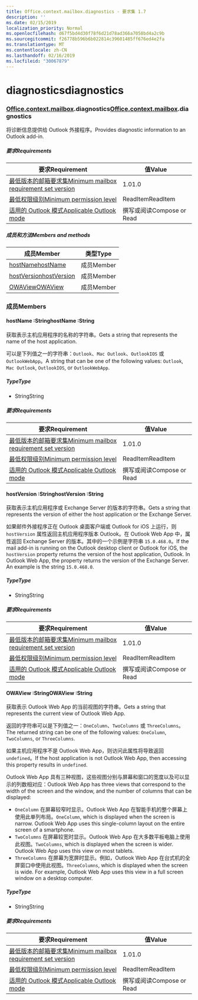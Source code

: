 ```yaml
---
title: Office.context.mailbox.diagnostics - 要求集 1.7
description: ''
ms.date: 02/15/2019
localization_priority: Normal
ms.openlocfilehash: d67f5bd4d30f78f6d21d78ad366a7058bd4a2c9b
ms.sourcegitcommit: f26778b596b6b022814c39601485ff676ed4e2fa
ms.translationtype: MT
ms.contentlocale: zh-CN
ms.lasthandoff: 02/16/2019
ms.locfileid: "30067879"
---
```

# <a name="diagnostics"></a><span data-ttu-id="b0599-102">diagnostics</span><span class="sxs-lookup"><span data-stu-id="b0599-102">diagnostics</span></span>

### <a name="officeofficemdcontextofficecontextmdmailboxofficecontextmailboxmddiagnostics"></a><span data-ttu-id="b0599-103">[Office](Office.md)[.context](Office.context.md)[.mailbox](Office.context.mailbox.md).diagnostics</span><span class="sxs-lookup"><span data-stu-id="b0599-103">[Office](Office.md)[.context](Office.context.md)[.mailbox](Office.context.mailbox.md).diagnostics</span></span>

<span data-ttu-id="b0599-104">将诊断信息提供给 Outlook 外接程序。</span><span class="sxs-lookup"><span data-stu-id="b0599-104">Provides diagnostic information to an Outlook add-in.</span></span>

##### <a name="requirements"></a><span data-ttu-id="b0599-105">要求</span><span class="sxs-lookup"><span data-stu-id="b0599-105">Requirements</span></span>

|<span data-ttu-id="b0599-106">要求</span><span class="sxs-lookup"><span data-stu-id="b0599-106">Requirement</span></span>| <span data-ttu-id="b0599-107">值</span><span class="sxs-lookup"><span data-stu-id="b0599-107">Value</span></span>|
|---|---|
|[<span data-ttu-id="b0599-108">最低版本的邮箱要求集</span><span class="sxs-lookup"><span data-stu-id="b0599-108">Minimum mailbox requirement set version</span></span>](/office/dev/add-ins/reference/requirement-sets/outlook-api-requirement-sets)| <span data-ttu-id="b0599-109">1.0</span><span class="sxs-lookup"><span data-stu-id="b0599-109">1.0</span></span>|
|[<span data-ttu-id="b0599-110">最低权限级别</span><span class="sxs-lookup"><span data-stu-id="b0599-110">Minimum permission level</span></span>](https://docs.microsoft.com/outlook/add-ins/understanding-outlook-add-in-permissions)| <span data-ttu-id="b0599-111">ReadItem</span><span class="sxs-lookup"><span data-stu-id="b0599-111">ReadItem</span></span>|
|[<span data-ttu-id="b0599-112">适用的 Outlook 模式</span><span class="sxs-lookup"><span data-stu-id="b0599-112">Applicable Outlook mode</span></span>](https://docs.microsoft.com/outlook/add-ins/#extension-points)| <span data-ttu-id="b0599-113">撰写或阅读</span><span class="sxs-lookup"><span data-stu-id="b0599-113">Compose or Read</span></span>|

##### <a name="members-and-methods"></a><span data-ttu-id="b0599-114">成员和方法</span><span class="sxs-lookup"><span data-stu-id="b0599-114">Members and methods</span></span>

| <span data-ttu-id="b0599-115">成员</span><span class="sxs-lookup"><span data-stu-id="b0599-115">Member</span></span> | <span data-ttu-id="b0599-116">类型</span><span class="sxs-lookup"><span data-stu-id="b0599-116">Type</span></span> |
|--------|------|
| [<span data-ttu-id="b0599-117">hostName</span><span class="sxs-lookup"><span data-stu-id="b0599-117">hostName</span></span>](#hostname-string) | <span data-ttu-id="b0599-118">成员</span><span class="sxs-lookup"><span data-stu-id="b0599-118">Member</span></span> |
| [<span data-ttu-id="b0599-119">hostVersion</span><span class="sxs-lookup"><span data-stu-id="b0599-119">hostVersion</span></span>](#hostversion-string) | <span data-ttu-id="b0599-120">成员</span><span class="sxs-lookup"><span data-stu-id="b0599-120">Member</span></span> |
| [<span data-ttu-id="b0599-121">OWAView</span><span class="sxs-lookup"><span data-stu-id="b0599-121">OWAView</span></span>](#owaview-string) | <span data-ttu-id="b0599-122">成员</span><span class="sxs-lookup"><span data-stu-id="b0599-122">Member</span></span> |

### <a name="members"></a><span data-ttu-id="b0599-123">成员</span><span class="sxs-lookup"><span data-stu-id="b0599-123">Members</span></span>

####  <a name="hostname-string"></a><span data-ttu-id="b0599-124">hostName :String</span><span class="sxs-lookup"><span data-stu-id="b0599-124">hostName :String</span></span>

<span data-ttu-id="b0599-125">获取表示主机应用程序的名称的字符串。</span><span class="sxs-lookup"><span data-stu-id="b0599-125">Gets a string that represents the name of the host application.</span></span>

<span data-ttu-id="b0599-126">可以是下列值之一的字符串：`Outlook`、`Mac Outlook`、`OutlookIOS` 或 `OutlookWebApp`。</span><span class="sxs-lookup"><span data-stu-id="b0599-126">A string that can be one of the following values: `Outlook`, `Mac Outlook`, `OutlookIOS`, or `OutlookWebApp`.</span></span>

##### <a name="type"></a><span data-ttu-id="b0599-127">Type</span><span class="sxs-lookup"><span data-stu-id="b0599-127">Type</span></span>

*   <span data-ttu-id="b0599-128">String</span><span class="sxs-lookup"><span data-stu-id="b0599-128">String</span></span>

##### <a name="requirements"></a><span data-ttu-id="b0599-129">要求</span><span class="sxs-lookup"><span data-stu-id="b0599-129">Requirements</span></span>

|<span data-ttu-id="b0599-130">要求</span><span class="sxs-lookup"><span data-stu-id="b0599-130">Requirement</span></span>| <span data-ttu-id="b0599-131">值</span><span class="sxs-lookup"><span data-stu-id="b0599-131">Value</span></span>|
|---|---|
|[<span data-ttu-id="b0599-132">最低版本的邮箱要求集</span><span class="sxs-lookup"><span data-stu-id="b0599-132">Minimum mailbox requirement set version</span></span>](/office/dev/add-ins/reference/requirement-sets/outlook-api-requirement-sets)| <span data-ttu-id="b0599-133">1.0</span><span class="sxs-lookup"><span data-stu-id="b0599-133">1.0</span></span>|
|[<span data-ttu-id="b0599-134">最低权限级别</span><span class="sxs-lookup"><span data-stu-id="b0599-134">Minimum permission level</span></span>](https://docs.microsoft.com/outlook/add-ins/understanding-outlook-add-in-permissions)| <span data-ttu-id="b0599-135">ReadItem</span><span class="sxs-lookup"><span data-stu-id="b0599-135">ReadItem</span></span>|
|[<span data-ttu-id="b0599-136">适用的 Outlook 模式</span><span class="sxs-lookup"><span data-stu-id="b0599-136">Applicable Outlook mode</span></span>](https://docs.microsoft.com/outlook/add-ins/#extension-points)| <span data-ttu-id="b0599-137">撰写或阅读</span><span class="sxs-lookup"><span data-stu-id="b0599-137">Compose or Read</span></span>|

####  <a name="hostversion-string"></a><span data-ttu-id="b0599-138">hostVersion :String</span><span class="sxs-lookup"><span data-stu-id="b0599-138">hostVersion :String</span></span>

<span data-ttu-id="b0599-139">获取表示主机应用程序或 Exchange Server 的版本的字符串。</span><span class="sxs-lookup"><span data-stu-id="b0599-139">Gets a string that represents the version of either the host application or the Exchange Server.</span></span>

<span data-ttu-id="b0599-p101">如果邮件外接程序正在 Outlook 桌面客户端或 Outlook for iOS 上运行，则 `hostVersion` 属性返回主机应用程序版本 Outlook。在 Outlook Web App 中，属性返回 Exchange Server 的版本。其中的一个示例是字符串 `15.0.468.0`。</span><span class="sxs-lookup"><span data-stu-id="b0599-p101">If the mail add-in is running on the Outlook desktop client or Outlook for iOS, the `hostVersion` property returns the version of the host application, Outlook. In Outlook Web App, the property returns the version of the Exchange Server. An example is the string `15.0.468.0`.</span></span>

##### <a name="type"></a><span data-ttu-id="b0599-143">Type</span><span class="sxs-lookup"><span data-stu-id="b0599-143">Type</span></span>

*   <span data-ttu-id="b0599-144">String</span><span class="sxs-lookup"><span data-stu-id="b0599-144">String</span></span>

##### <a name="requirements"></a><span data-ttu-id="b0599-145">要求</span><span class="sxs-lookup"><span data-stu-id="b0599-145">Requirements</span></span>

|<span data-ttu-id="b0599-146">要求</span><span class="sxs-lookup"><span data-stu-id="b0599-146">Requirement</span></span>| <span data-ttu-id="b0599-147">值</span><span class="sxs-lookup"><span data-stu-id="b0599-147">Value</span></span>|
|---|---|
|[<span data-ttu-id="b0599-148">最低版本的邮箱要求集</span><span class="sxs-lookup"><span data-stu-id="b0599-148">Minimum mailbox requirement set version</span></span>](/office/dev/add-ins/reference/requirement-sets/outlook-api-requirement-sets)| <span data-ttu-id="b0599-149">1.0</span><span class="sxs-lookup"><span data-stu-id="b0599-149">1.0</span></span>|
|[<span data-ttu-id="b0599-150">最低权限级别</span><span class="sxs-lookup"><span data-stu-id="b0599-150">Minimum permission level</span></span>](https://docs.microsoft.com/outlook/add-ins/understanding-outlook-add-in-permissions)| <span data-ttu-id="b0599-151">ReadItem</span><span class="sxs-lookup"><span data-stu-id="b0599-151">ReadItem</span></span>|
|[<span data-ttu-id="b0599-152">适用的 Outlook 模式</span><span class="sxs-lookup"><span data-stu-id="b0599-152">Applicable Outlook mode</span></span>](https://docs.microsoft.com/outlook/add-ins/#extension-points)| <span data-ttu-id="b0599-153">撰写或阅读</span><span class="sxs-lookup"><span data-stu-id="b0599-153">Compose or Read</span></span>|

####  <a name="owaview-string"></a><span data-ttu-id="b0599-154">OWAView :String</span><span class="sxs-lookup"><span data-stu-id="b0599-154">OWAView :String</span></span>

<span data-ttu-id="b0599-155">获取表示 Outlook Web App 的当前视图的字符串。</span><span class="sxs-lookup"><span data-stu-id="b0599-155">Gets a string that represents the current view of Outlook Web App.</span></span>

<span data-ttu-id="b0599-156">返回的字符串可以是下列值之一：`OneColumn`、`TwoColumns` 或 `ThreeColumns`。</span><span class="sxs-lookup"><span data-stu-id="b0599-156">The returned string can be one of the following values: `OneColumn`, `TwoColumns`, or `ThreeColumns`.</span></span>

<span data-ttu-id="b0599-157">如果主机应用程序不是 Outlook Web App，则访问此属性将导致返回 `undefined`。</span><span class="sxs-lookup"><span data-stu-id="b0599-157">If the host application is not Outlook Web App, then accessing this property results in `undefined`.</span></span>

<span data-ttu-id="b0599-158">Outlook Web App 具有三种视图，这些视图分别与屏幕和窗口的宽度以及可以显示的列数相对应：</span><span class="sxs-lookup"><span data-stu-id="b0599-158">Outlook Web App has three views that correspond to the width of the screen and the window, and the number of columns that can be displayed:</span></span>

*   <span data-ttu-id="b0599-p102">`OneColumn` 在屏幕较窄时显示。Outlook Web App 在智能手机的整个屏幕上使用此单列布局。</span><span class="sxs-lookup"><span data-stu-id="b0599-p102">`OneColumn`, which is displayed when the screen is narrow. Outlook Web App uses this single-column layout on the entire screen of a smartphone.</span></span>
*   <span data-ttu-id="b0599-p103">`TwoColumns` 在屏幕较宽时显示。Outlook Web App 在大多数平板电脑上使用此视图。</span><span class="sxs-lookup"><span data-stu-id="b0599-p103">`TwoColumns`, which is displayed when the screen is wider. Outlook Web App uses this view on most tablets.</span></span>
*   <span data-ttu-id="b0599-p104">`ThreeColumns` 在屏幕为宽屏时显示。例如，Outlook Web App 在台式机的全屏窗口中使用此视图。</span><span class="sxs-lookup"><span data-stu-id="b0599-p104">`ThreeColumns`, which is displayed when the screen is wide. For example, Outlook Web App uses this view in a full screen window on a desktop computer.</span></span>

##### <a name="type"></a><span data-ttu-id="b0599-165">Type</span><span class="sxs-lookup"><span data-stu-id="b0599-165">Type</span></span>

*   <span data-ttu-id="b0599-166">String</span><span class="sxs-lookup"><span data-stu-id="b0599-166">String</span></span>

##### <a name="requirements"></a><span data-ttu-id="b0599-167">要求</span><span class="sxs-lookup"><span data-stu-id="b0599-167">Requirements</span></span>

|<span data-ttu-id="b0599-168">要求</span><span class="sxs-lookup"><span data-stu-id="b0599-168">Requirement</span></span>| <span data-ttu-id="b0599-169">值</span><span class="sxs-lookup"><span data-stu-id="b0599-169">Value</span></span>|
|---|---|
|[<span data-ttu-id="b0599-170">最低版本的邮箱要求集</span><span class="sxs-lookup"><span data-stu-id="b0599-170">Minimum mailbox requirement set version</span></span>](/office/dev/add-ins/reference/requirement-sets/outlook-api-requirement-sets)| <span data-ttu-id="b0599-171">1.0</span><span class="sxs-lookup"><span data-stu-id="b0599-171">1.0</span></span>|
|[<span data-ttu-id="b0599-172">最低权限级别</span><span class="sxs-lookup"><span data-stu-id="b0599-172">Minimum permission level</span></span>](https://docs.microsoft.com/outlook/add-ins/understanding-outlook-add-in-permissions)| <span data-ttu-id="b0599-173">ReadItem</span><span class="sxs-lookup"><span data-stu-id="b0599-173">ReadItem</span></span>|
|[<span data-ttu-id="b0599-174">适用的 Outlook 模式</span><span class="sxs-lookup"><span data-stu-id="b0599-174">Applicable Outlook mode</span></span>](https://docs.microsoft.com/outlook/add-ins/#extension-points)| <span data-ttu-id="b0599-175">撰写或阅读</span><span class="sxs-lookup"><span data-stu-id="b0599-175">Compose or Read</span></span>|
